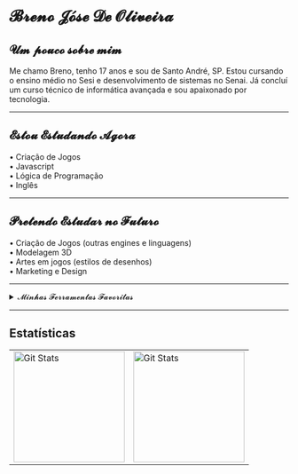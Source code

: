 # 𝓑𝓻𝓮𝓷𝓸 𝓙𝓸́𝓼𝓮 𝓓𝓮 𝓞𝓵𝓲𝓿𝓮𝓲𝓻𝓪

## 𝓤𝓶 𝓹𝓸𝓾𝓬𝓸 𝓼𝓸𝓫𝓻𝓮 𝓶𝓲𝓶

Me chamo Breno, tenho 17 anos e sou de Santo André, SP. Estou cursando o ensino médio no Sesi e desenvolvimento de sistemas no Senai. Já concluí um curso técnico de informática avançada e sou apaixonado por tecnologia.

---

## 𝓔𝓼𝓽𝓸𝓾 𝓔𝓼𝓽𝓾𝓭𝓪𝓷𝓭𝓸 𝓐𝓰𝓸𝓻𝓪

• Criação de Jogos  
• Javascript  
• Lógica de Programação  
• Inglês  

---

## 𝓟𝓻𝓮𝓽𝓮𝓷𝓭𝓸 𝓔𝓼𝓽𝓾𝓭𝓪𝓻 𝓷𝓸 𝓕𝓾𝓽𝓾𝓻𝓸

• Criação de Jogos (outras engines e linguagens)  
• Modelagem 3D  
• Artes em jogos (estilos de desenhos)  
• Marketing e Design  

---

<details> 
  <summary>𝓜𝓲𝓷𝓱𝓪𝓼 𝓕𝓮𝓻𝓻𝓪𝓶𝓮𝓷𝓽𝓪𝓼 𝓕𝓪𝓿𝓸𝓻𝓲𝓽𝓪𝓼</summary>

### Linguagens

<a href="#"><img alt="Bash" src="https://img.shields.io/badge/Bash-121011?style=flat&logo=gnu-bash&logoColor=white"></a>
<a href="#"><img alt="C" src="https://img.shields.io/badge/C-03599C?style=flat&logo=c&logoColor=white"></a>
<a href="#"><img alt="C++" src="https://img.shields.io/badge/C++-00599C?style=flat&logo=c%2B%2B&logoColor=white"></a>
<a href="#"><img alt="C#" src="https://img.shields.io/badge/C%23-68217A?style=flat&logo=c-sharp&logoColor=white"></a>
<a href="#"><img alt="CSS" src="https://img.shields.io/badge/CSS-1572B6?style=flat&logo=css3&logoColor=white"></a>
<a href="#"><img alt="HTML" src="https://img.shields.io/badge/HTML-E34F26?style=flat&logo=html5&logoColor=white"></a>
<a href="#"><img alt="Java" src="https://img.shields.io/badge/Java-007396?style=flat&logo=java&logoColor=white"></a>
<a href="#"><img alt="JavaScript" src="https://img.shields.io/badge/JavaScript-F7DF1E?style=flat&logo=javascript&logoColor=black"></a>
<a href="#"><img alt="PHP" src="https://img.shields.io/badge/PHP-777BB4?style=flat&logo=php&logoColor=white"></a>
<a href="#"><img alt="Python" src="https://img.shields.io/badge/Python-3776AB?style=flat&logo=python&logoColor=white"></a>

### Bibliotecas

<a href="#"><img alt="Arduino" src="https://img.shields.io/badge/Arduino-00979D?style=flat&logo=arduino&logoColor=white"></a>
<a href="#"><img alt="Discord.py" src="https://img.shields.io/badge/Discord.py-7289DA?style=flat&logo=discord&logoColor=white"></a>
<a href="#"><img alt="GitHub Actions" src="https://img.shields.io/badge/GitHub_Actions-2088FF?style=flat&logo=github-actions&logoColor=white"></a>
<a href="#"><img alt="Nextcord" src="https://img.shields.io/badge/Nextcord-7289DA?style=flat&logo=discord&logoColor=white"></a>
<a href="#"><img alt="NumPy" src="https://img.shields.io/badge/NumPy-013243?style=flat&logo=numpy&logoColor=white"></a>
<a href="#"><img alt="PHPUnit" src="https://img.shields.io/badge/PHPUnit-366488?style=flat&logo=php&logoColor=white"></a>
<a href="#"><img alt="Wordpress" src="https://img.shields.io/badge/WordPress-21759B?style=flat&logo=wordpress&logoColor=white"></a>

### Softwares

<a href="#"><img alt="Adobe" src="https://img.shields.io/badge/Adobe-FF0000?style=flat&logo=adobe&logoColor=white"></a>
<a href="#"><img alt="Android" src="https://img.shields.io/badge/Android-3DDC84?style=flat&logo=android&logoColor=white"></a>
<a href="#"><img alt="Arch Linux" src="https://img.shields.io/badge/Arch_Linux-1793D1?style=flat&logo=arch-linux&logoColor=white"></a>
<a href="#"><img alt="Audacity" src="https://img.shields.io/badge/Audacity-0000CC?style=flat&logo=audacity&logoColor=white"></a>
<a href="#"><img alt="Dark Reader" src="https://img.shields.io/badge/Dark_Reader-141E24?style=flat&logo=dark-reader&logoColor=white"></a>
<a href="#"><img alt="Discord" src="https://img.shields.io/badge/Discord-5865F2?style=flat&logo=discord&logoColor=white"></a>
<a href="#"><img alt="Git" src="https://img.shields.io/badge/Git-F05033?style=flat&logo=git&logoColor=white"></a>
<a href="#"><img alt="GitHub Desktop" src="https://img.shields.io/badge/GitHub_Desktop-8034A9?style=flat&logo=github&logoColor=white"></a>
<a href="#"><img alt="OBS Studio" src="https://img.shields.io/badge/OBS_Studio-302E31?style=flat&logo=obs-studio&logoColor=white"></a>
<a href="#"><img alt="Visual Studio Code" src="https://img.shields.io/badge/Visual_Studio_Code-0078D7?style=flat&logo=visual-studio-code&logoColor=white"></a>

</details>

---

## Estatísticas

<table>
  <tr>
    <td>
      <a href="https://github.com/Breno-J-Oliveira/">
        <img alt="Git Stats" height="200" 
             src="https://github-readme-stats.vercel.app/api?username=Breno-J-Oliveira&show_icons=true&theme=tokyonight&include_all_commits=true&locale=pt-br" />
      </a>
    </td>
    <td>
      <a href="https://github.com/Breno-J-Oliveira/">
        <img alt="Git Stats" height="200" 
             src="https://github-readme-stats.vercel.app/api?username=Larissakich&show_icons=true&theme=tokyonight&include_all_commits=true&locale=pt-br" />
      </a>
    </td>
  </tr>
</table>
